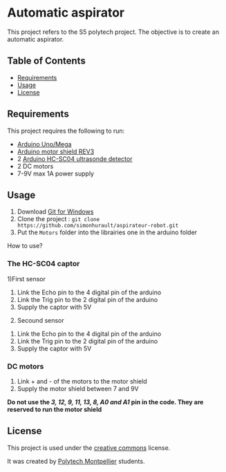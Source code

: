 # Automatic aspirator

This project refers to the S5 polytech project. The objective is to create an automatic aspirator.


## Table of Contents

  * [Requirements](#requirements)
  * [Usage](#usage)
  * [License](#license)


## Requirements

This project requires the following to run:

  * [Arduino Uno/Mega](https://www.arduino.cc/)
  * [Arduino motor shield REV3](https://store.arduino.cc/arduino-motor-shield-rev3)
  * 2 [Arduino HC-SC04 ultrasonde detector](https://www.gotronic.fr/art-module-de-detection-us-hc-sr04-20912.htm)
  * 2 DC motors
  * 7-9V max 1A power supply
  
  
## Usage

1. Download [Git for Windows](https://gitforwindows.org/)
2. Clone the project : ``git clone https://github.com/simonhurault/aspirateur-robot.git``
3. Put the ``Motors`` folder into the librairies one in the arduino folder

How to use?

### The HC-SC04 captor

1)First sensor
1. Link the Echo pin to the 4 digital pin of the arduino
2. Link the Trig pin to the 2 digital pin of the arduino
3. Supply the captor with 5V

2) Secound sensor
1. Link the Echo pin to the 4 digital pin of the arduino
2. Link the Trig pin to the 2 digital pin of the arduino
3. Supply the captor with 5V

### DC motors

1. Link + and - of the motors to the motor shield
2. Supply the motor shield between 7 and 9V

**Do not use the _3, 12, 9, 11, 13, 8, A0 and A1_ pin in the code. They are reserved to run the motor shield**


## License


This project is used under the [creative commons](https://creativecommons.org/licenses/by-nc-sa/2.5/deed.fr) license.

It was created by [Polytech Montpellier](https://www.polytech.umontpellier.fr/) students.

